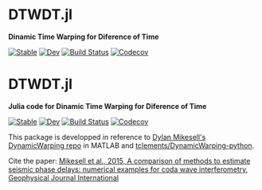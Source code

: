 # DTWDT.jl
**Dinamic Time Warping for Diference of Time**

[![Stable](https://img.shields.io/badge/docs-stable-blue.svg)](https://kura-okubo.github.io/DTWDT.jl/stable)
[![Dev](https://img.shields.io/badge/docs-dev-blue.svg)](https://kura-okubo.github.io/DTWDT.jl/dev)
[![Build Status](https://travis-ci.com/kura-okubo/DTWDT.jl.svg?branch=master)](https://travis-ci.com/kura-okubo/DTWDT.jl)
[![Codecov](https://codecov.io/gh/kura-okubo/DTWDT.jl/branch/master/graph/badge.svg)](https://codecov.io/gh/kura-okubo/DTWDT.jl)

# DTWDT.jl
**Julia code for Dinamic Time Warping for Diference of Time**

[![Stable](https://img.shields.io/badge/docs-stable-blue.svg)](https://kura-okubo.github.io/DTWDT.jl/stable)
[![Dev](https://img.shields.io/badge/docs-dev-blue.svg)](https://kura-okubo.github.io/DTWDT.jl/dev)
[![Build Status](https://travis-ci.com/kura-okubo/DTWDT.jl.svg?branch=master)](https://travis-ci.com/kura-okubo/DTWDT.jl)
[![Codecov](https://codecov.io/gh/kura-okubo/DTWDT.jl/branch/master/graph/badge.svg)](https://codecov.io/gh/kura-okubo/DTWDT.jl)


This package is developped  in reference to  [Dylan Mikesell's DynamicWarping repo](https://github.com/dylanmikesell/DynamicWarping) in MATLAB and [tclements/DynamicWarping-python](https://github.com/tclements/DynamicWarping-python).

Cite the paper: [Mikesell et al., 2015, A comparison of methods to estimate seismic phase delays: numerical examples for coda wave interferometry, Geophysical Journal International](https://academic.oup.com/gji/article/202/1/347/587747)
